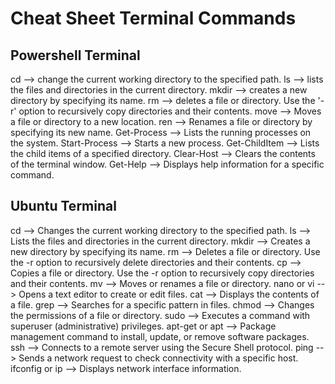 # Cheat Sheet Terminal Commands

## Powershell Terminal

cd --> change the current working directory to the specified path.
ls --> lists the files and directories in the current directory.
mkdir --> creates a new directory by specifying its name.
rm --> deletes a file or directory. Use the '-r' option to recursively copy directories and their contents.
move --> Moves a file or directory to a new location.
ren --> Renames a file or directory by specifying its new name.
Get-Process --> Lists the running processes on the system.
Start-Process --> Starts a new process.
Get-ChildItem --> Lists the child items of a specified directory.
Clear-Host --> Clears the contents of the terminal window.
Get-Help --> Displays help information for a specific command.

## Ubuntu Terminal

cd --> Changes the current working directory to the specified path.
ls --> Lists the files and directories in the current directory.
mkdir --> Creates a new directory by specifying its name.
rm --> Deletes a file or directory. Use the -r option to recursively delete directories and their contents.
cp --> Copies a file or directory. Use the -r option to recursively copy directories and their contents.
mv --> Moves or renames a file or directory.
nano or vi --> Opens a text editor to create or edit files.
cat --> Displays the contents of a file.
grep --> Searches for a specific pattern in files.
chmod --> Changes the permissions of a file or directory.
sudo --> Executes a command with superuser (administrative) privileges.
apt-get or apt --> Package management command to install, update, or remove software packages.
ssh --> Connects to a remote server using the Secure Shell protocol.
ping --> Sends a network request to check connectivity with a specific host.
ifconfig or ip --> Displays network interface information.